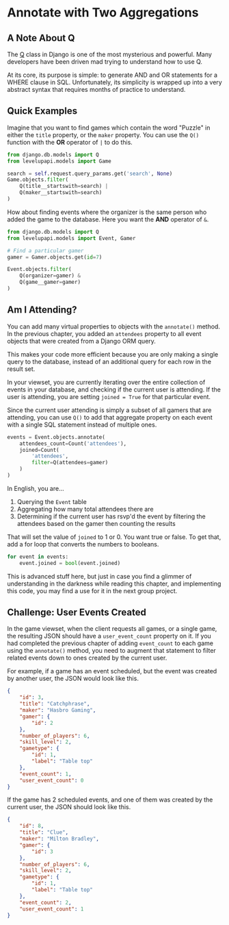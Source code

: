 # Annotate with Two Aggregations

## A Note About Q

The [Q](https://docs.djangoproject.com/en/3.1/topics/db/queries/#complex-lookups-with-q-objects) class in Django is one of the most mysterious and powerful. Many developers have been driven mad trying to understand how to use Q.

At its core, its purpose is simple: to generate AND and OR statements for a WHERE clause in SQL. Unfortunately, its simplicity is wrapped up into a very abstract syntax that requires months of practice to understand.

## Quick Examples

Imagine that you want to find games which contain the word "Puzzle" in either the `title` property, or the `maker` property. You can use the `Q()` function with the **OR** operator of `|` to do this.

```py
from django.db.models import Q
from levelupapi.models import Game

search = self.request.query_params.get('search', None)
Game.objects.filter(
    Q(title__startswith=search) |
    Q(maker__startswith=search)
)
```

How about finding events where the organizer is the same person who added the game to the database. Here you want the **AND** operator of `&`.


```py
from django.db.models import Q
from levelupapi.models import Event, Gamer

# Find a particular gamer
gamer = Gamer.objects.get(id=7)

Event.objects.filter(
    Q(organizer=gamer) &
    Q(game__gamer=gamer)
)
```

## Am I Attending?

You can add many virtual properties to objects with the `annotate()` method. In the previous chapter, you added an `attendees` property to all event objects that were created from a Django ORM query.

This makes your code more efficient because you are only making a single query to the database, instead of an additional query for each row in the result set.

In your viewset, you are currently iterating over the entire collection of events in your database, and checking if the current user is attending. If the user is attending, you are setting `joined = True` for that particular event.

Since the current user attending is simply a subset of all gamers that are attending, you can use `Q()` to add that aggregate property on each event with a single SQL statement instead of multiple ones.


```py
events = Event.objects.annotate(
    attendees_count=Count('attendees'),
    joined=Count(
        'attendees',
        filter=Q(attendees=gamer)
    )
)
```

In English, you are...

1. Querying the `Event` table
1. Aggregating how many total attendees there are
1. Determining if the current user has rsvp'd the event by filtering the attendees based on the gamer then counting the results


That will set the value of `joined` to 1 or 0. You want true or false. To get that, add a for loop that converts the numbers to booleans.

```py
for event in events:
    event.joined = bool(event.joined)
```

This is advanced stuff here, but just in case you find a glimmer of understanding in the darkness while reading this chapter, and implementing this code, you may find a use for it in the next group project.

## Challenge: User Events Created

In the game viewset, when the client requests all games, or a single game, the resulting JSON should have a `user_event_count` property on it. If you had completed the previous chapter of adding `event_count` to each game using the `annotate()` method, you need to augment that statement to filter related events down to ones created by the current user.

For example, if a game has an event scheduled, but the event was created by another user, the JSON would look like this.

```json
{
    "id": 3,
    "title": "Catchphrase",
    "maker": "Hasbro Gaming",
    "gamer": {
        "id": 2
    },
    "number_of_players": 6,
    "skill_level": 2,
    "gametype": {
        "id": 1,
        "label": "Table top"
    },
    "event_count": 1,
    "user_event_count": 0
}
```

If the game has 2 scheduled events, and one of them was created by the current user, the JSON should look like this.

```json
{
    "id": 8,
    "title": "Clue",
    "maker": "Milton Bradley",
    "gamer": {
        "id": 3
    },
    "number_of_players": 6,
    "skill_level": 2,
    "gametype": {
        "id": 1,
        "label": "Table top"
    },
    "event_count": 2,
    "user_event_count": 1
}
```
